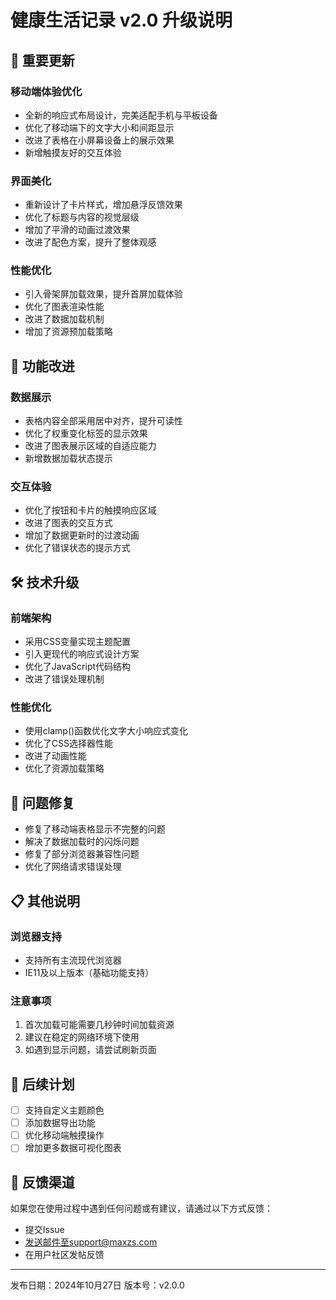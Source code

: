 # 健康生活记录 v2.0 升级说明

## 🌟 重要更新

### 移动端体验优化
- 全新的响应式布局设计，完美适配手机与平板设备
- 优化了移动端下的文字大小和间距显示
- 改进了表格在小屏幕设备上的展示效果
- 新增触摸友好的交互体验

### 界面美化
- 重新设计了卡片样式，增加悬浮反馈效果
- 优化了标题与内容的视觉层级
- 增加了平滑的动画过渡效果
- 改进了配色方案，提升了整体观感

### 性能优化
- 引入骨架屏加载效果，提升首屏加载体验
- 优化了图表渲染性能
- 改进了数据加载机制
- 增加了资源预加载策略

## 💎 功能改进

### 数据展示
- 表格内容全部采用居中对齐，提升可读性
- 优化了权重变化标签的显示效果
- 改进了图表展示区域的自适应能力
- 新增数据加载状态提示

### 交互体验
- 优化了按钮和卡片的触摸响应区域
- 改进了图表的交互方式
- 增加了数据更新时的过渡动画
- 优化了错误状态的提示方式

## 🛠 技术升级

### 前端架构
- 采用CSS变量实现主题配置
- 引入更现代的响应式设计方案
- 优化了JavaScript代码结构
- 改进了错误处理机制

### 性能优化
- 使用clamp()函数优化文字大小响应式变化
- 优化了CSS选择器性能
- 改进了动画性能
- 优化了资源加载策略

## 🔧 问题修复

- 修复了移动端表格显示不完整的问题
- 解决了数据加载时的闪烁问题
- 修复了部分浏览器兼容性问题
- 优化了网络请求错误处理

## 📋 其他说明

### 浏览器支持
- 支持所有主流现代浏览器
- IE11及以上版本（基础功能支持）

### 注意事项
1. 首次加载可能需要几秒钟时间加载资源
2. 建议在稳定的网络环境下使用
3. 如遇到显示问题，请尝试刷新页面

## 🎯 后续计划

- [ ] 支持自定义主题颜色
- [ ] 添加数据导出功能
- [ ] 优化移动端触摸操作
- [ ] 增加更多数据可视化图表

## 🔔 反馈渠道

如果您在使用过程中遇到任何问题或有建议，请通过以下方式反馈：
- 提交Issue
- 发送邮件至support@maxzs.com
- 在用户社区发帖反馈

---
发布日期：2024年10月27日
版本号：v2.0.0
